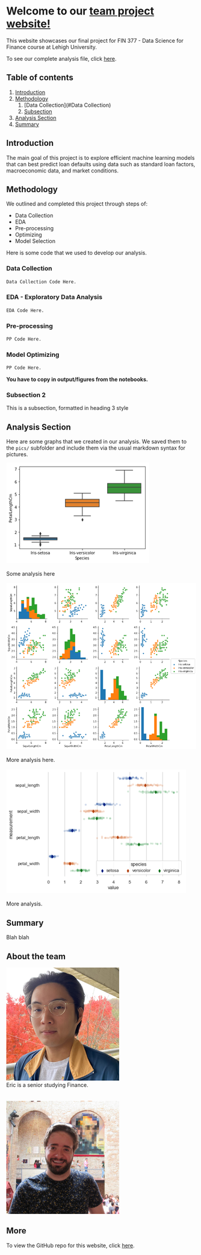# Welcome to our [team project website!](https://julioveracruz.github.io/testwebsite/)

This website showcases our final project for FIN 377 - Data Science for Finance course at Lehigh University.

To see our complete analysis file, click [here](https://github.com/julioveracruz/testwebsite/blob/main/notebooks/example.ipynb).


## Table of contents
1. [Introduction](#introduction)
2. [Methodology](#meth)
    1. [Data Collection](#Data Collection)
    2. [Subsection](#subsec2-2)
3. [Analysis Section](#section3)
4. [Summary](#summary)

## Introduction  <a name="introduction"></a>

The main goal of this project is to explore efficient machine learning models that can best predict loan defaults using data such as standard loan factors, macroeconomic data, and market conditions.  

## Methodology <a name="meth"></a>

We outlined and completed this project through steps of:

- Data Collection
- EDA
- Pre-processing
- Optimizing
- Model Selection

Here is some code that we used to develop our analysis.
 
### Data Collection <a name="Data Collection"></a>
```python
Data Collection Code Here.
``` 
 
### EDA - Exploratory Data Analysis <a name="subsec2-1"></a>
```python
EDA Code Here.
```

### Pre-processing <a name="subsec2-1"></a>
```python
PP Code Here.
``` 

### Model Optimizing <a name="subsec2-1"></a>
```python
PP Code Here.
``` 



**You have to copy in output/figures from the notebooks.**


### Subsection 2 <a name="subsec2-2"></a>
This is a subsection, formatted in heading 3 style

## Analysis Section <a name="section3"></a>

Here are some graphs that we created in our analysis. We saved them to the `pics/` subfolder and include them via the usual markdown syntax for pictures.

![](pics/plot1.png)
<br><br>
Some analysis here
<br><br>
![](pics/plot2.png)
<br><br>
More analysis here.
<br><br>
![](pics/plot3.png)
<br><br>
More analysis.

## Summary <a name="summary"></a>

Blah blah



## About the team

<img src="pics/julio.jpg" alt="julio" width="300"/>
<br>
Eric is a senior studying Finance.
<br><br><br>
<img src="pics/don2.jpg" alt="don" width="300"/>
<br>



## More 

To view the GitHub repo for this website, click [here](https://github.com/donbowen/teamproject).
